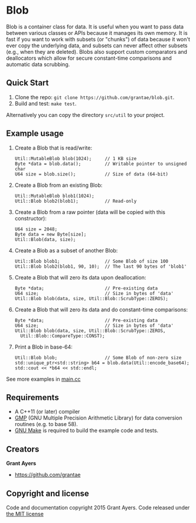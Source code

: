 # Blob

Blob is a container class for data. It is useful when you want to pass data
between various classes or APIs because it manages its own memory. It is
fast if you want to work with subsets (or "chunks") of data because it
won't ever copy the underlying data, and subsets can never affect other
subsets (e.g., when they are deleted). Blobs also support custom comparators
and deallocators which allow for secure constant-time comparisons and
automatic data scrubbing.

## Quick Start

1. Clone the repo: `git clone https://github.com/grantae/blob.git`.
2. Build and test: `make test`.

Alternatively you can copy the directory `src/util` to your project.

## Example usage

1. Create a Blob that is read/write:

    ```
    Util::MutableBlob blob(1024);     // 1 KB size
    Byte *data = blob.data();         // Writable pointer to unsigned char
    U64 size = blob.size();           // Size of data (64-bit)
    ```
2. Create a Blob from an existing Blob:

    ```
    Util::MutableBlob blob1(1024);
    Util::Blob blob2(blob1);          // Read-only
    ```

3. Create a Blob from a raw pointer (data will be copied with this constructor):

    ```
    U64 size = 2048;
    Byte data = new Byte[size];
    Util::Blob(data, size);
    ```

4. Create a Blob as a subset of another Blob:

    ```
    Util::Blob blob1;                 // Some Blob of size 100
    Util::Blob blob2(blob1, 90, 10);  // The last 90 bytes of 'blob1'
    ```

5. Create a Blob that will zero its data upon deallocation:

    ```
    Byte *data;                       // Pre-existing data
    U64 size;                         // Size in bytes of 'data'
    Util::Blob blob(data, size, Util::Blob::ScrubType::ZEROS);
    ```

6. Create a Blob that will zero its data and do constant-time comparisons:

    ```
    Byte *data;                       // Pre-existing data
    U64 size;                         // Size in bytes of 'data'
    Util::Blob blob(data, size, Util::Blob::ScrubType::ZEROS,
      Util::Blob::CompareType::CONST);
    ```

7. Print a Blob in base-64:

    ```
    Util::Blob blob;                  // Some Blob of non-zero size
    std::unique_ptr<std::string> b64 = blob.data(Util::encode_base64);
    std::cout << *b64 << std::endl;
    ```

See more examples in [main.cc](https://github.com/grantae/blob/blob/master/src/main.cc)

## Requirements

* A C++11 (or later) compiler
* [GMP](https://gmplib.org) (GNU Multiple Precision Arithmetic Library) for
data conversion routines (e.g. to base 58).
* [GNU Make](https://www.gnu.org/software/make/) is required to build the
example code and tests.

## Creators

**Grant Ayers**

* <https://github.com/grantae>

## Copyright and license

Code and documentation copyright 2015 Grant Ayers. Code released under
[the MIT license](https://github.com/grantae/blob/blob/master/LICENSE)
